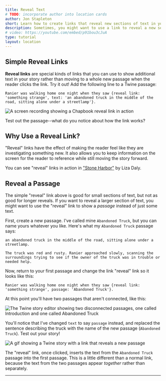 ```yaml
---
title: Reveal Text
# TODO: incorporate author into location cards
author: Jon Stapleton
short: Learn how to create links that reveal new sections of text in your Twine passages.
description: Sometimes, you might want to use a link to reveal a new section of a passage instead of transitioning to a new part of your story. "Reveal" links do exactly that--they allow you to use a link to reveal more information to the reader in the current passage. This tutorial covers how to create "reveal" links and section in your Twine story.
# video: https://youtube.com/embed/p91bou3cJuA
type: tutorial
layout: location
---
```


## Simple Reveal Links

**Reveal links** are special kinds of links that you can use to show additional text in your story rather than moving to a whole new passage when the reader clicks the link. Try it out! Add the following line to a Twine passage:

```
Ranier was walking home one night when they saw {reveal link: 'something strange', text: 'an abandoned truck in the middle of the road, sitting alone under a streetlamp'}.
```

![A screen recording showing a Chapbook reveal link in action](/twine-reveal-link.gif)

Test out the passage--what do you notice about how the link works?

## Why Use a Reveal Link?

"Reveal" links have the effect of making the reader feel like they are investigating something new. It also allows you to keep information on the screen for the reader to reference while still moving the story forward.

You can see "reveal" links in action in ["Stone Harbor"](https://stoneharborgame.com/) by Liza Daly.

## Reveal a Passage

The simple "reveal" link above is good for small sections of text, but not as good for longer reveals. If you want to reveal a larger section of text, you might want to use the "reveal" link to show a *passage* instead of just some text.

First, create a new passage. I've called mine `Abandoned Truck`, but you can name yours whatever you like. Here's what my `Abandoned Truck` passage says:

```
an abandoned truck in the middle of the road, sitting alone under a streetlamp.

The truck was red and rusty. Ranier approached slowly, scanning the surroundings trying to see if the owner of the truck was in trouble or needed help.
```

Now, return to your first passage and change the link "reveal" link so it looks like this:

```
Ranier was walking home one night when they saw {reveal link: 'something strange', passage: 'Abandoned Truck'}.
```

At this point you'll have two passages that aren't connected, like this:

![The Twine story editor showing two disconnected passages, one called Introduction and one called Abandoned Truck](/two-passages-reveal.png)

You'll notice that I've changed `text` to say `passage` instead, and replaced the sentence describing the truck with the name of the new passage (`Abandoned Truck`). Test out your story!

![A gif showing a Twine story with a link that reveals a new passage](/twine-reveal-passage.gif)

The "reveal" link, once clicked, inserts the text from the `Abandoned Truck` passage into the first passage. This is a little different than a normal link, because the text from the two passages appear *together* rather than separately.

---